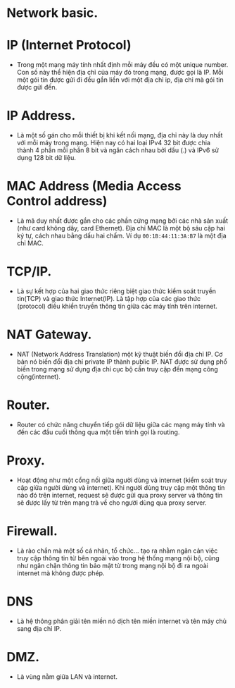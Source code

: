 # Network basic.

# IP (Internet Protocol)
- Trong một mạng máy tính nhất định mỗi máy đều có một unique number. Con số này thể hiện địa chỉ của máy đó trong mạng, được gọi là IP. Mỗi một gói tin được gửi đi đều gắn liền với một địa chỉ ip, địa chỉ mà gói tin được gửi đến.
# IP Address.
- Là một số gán cho mỗi thiết bị khi kết nối mạng, địa chỉ này là duy nhất với mỗi máy trong mạng. Hiện nay có hai loại IPv4 32 bit được chia thành 4 phần mỗi phần 8 bit và ngăn cách nhau bởi dấu (.) và IPv6 sử dụng 128 bit dữ liệu.
# MAC Address (Media Access Control address)
- Là mã duy nhất được gắn cho các phần cứng mạng bởi các nhà sản xuất (như card không dây, card Ethernet). Địa chỉ MAC là một bộ sáu cặp hai ký tự, cách nhau bằng dấu hai chấm. Ví dụ ```00:1B:44:11:3A:B7``` là một địa chỉ MAC.
# TCP/IP.
- Là sự kết hợp của hai giao thức riêng biệt giao thức kiểm soát truyền tin(TCP) và giao thức Internet(IP). Là tập hợp của các giao thức (protocol) điều khiển truyền thông tin giữa các máy tính trên internet.
# NAT Gateway.
- NAT (Network Address Translation) một kỹ thuật biến đổi địa chỉ IP. Cơ bản nó biến đổi địa chỉ private IP thành public IP. NAT được sử dụng phổ biến trong mạng sử dụng địa chỉ cục bộ cần truy cập đến mạng công cộng(internet).
# Router.
- Router có chức năng chuyển tiếp gói dữ liệu giữa các mạng máy tính và đến các đầu cuối thông qua một tiến trình gọi là routing.
# Proxy.
- Hoạt động như một cổng nối giữa người dùng và internet (kiểm soát truy cập giữa người dùng và internet). Khi người dùng truy cập một thông tin nào đó trên internet, request sẽ được gửi qua proxy server và thông tin sẽ được lấy từ trên mạng trả về cho người dùng qua proxy server.
# Firewall.
- Là rào chắn mà một số cá nhân, tổ chức... tạo ra nhằm ngăn cản việc truy cập thông tin từ bên ngoài vào trong hệ thống mạng nội bộ, cũng như ngăn chặn thông tin bảo mật từ trong mạng nội bộ đi ra ngoài internet mà không được phép. 
# DNS
- Là hệ thông phân giải tên miền nó dịch tên miền internet và tên máy chủ sang địa chỉ IP.
# DMZ.
- Là vùng nằm giữa LAN và internet.
